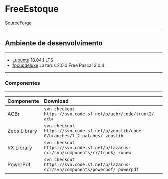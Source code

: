 # FreeEstoque

[SourceForge](https://sourceforge.net/p/freeestoque/)  

---
## Ambiente de desenvolvimento 
---

+ [Lubuntu](https://lubuntu.me/) 18.04.1 LTS
+ [fpcupdeluxe](https://github.com/LongDirtyAnimAlf/fpcupdeluxe) Lazarus 2.0.0 Free Pascal 3.0.4

---
### Componentes
---

| Componente                     | Download                                                                               |
| :----------------------------- | :------------------------------------------------------------------------------------- |
| ACBr                           | `svn checkout https://svn.code.sf.net/p/acbr/code/trunk2/ acbr`                        |
| Zeos Library                   | `svn checkout https://svn.code.sf.net/p/zeoslib/code-0/branches/7.2-patches/ zeoslib`  |
| RX Library                     | `svn checkout https://svn.code.sf.net/p/lazarus-ccr/svn/components/rx/trunk/ rxnew`    |
| PowerPdf                       | `svn checkout https://svn.code.sf.net/p/lazarus-ccr/svn/components/powerpdf/ powerpdf` |